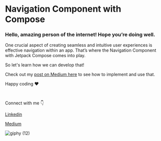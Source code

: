 # Navigation Component with Compose

### Hello, amazing person of the internet! Hope you’re doing well.

One crucial aspect of creating seamless and intuitive user experiences is effective navigation within an app. That’s where the Navigation Component with Jetpack Compose comes into play.

So let's learn how we can develop that! 

Check out my [post on Medium here](https://medium.com/@MariaLuiza-CS/navigation-with-compose-d23f9f54a9a7) to see how to implement and use that.

Happy coding ❤

<br>

Connect with me 👇

[Linkedin](https://www.linkedin.com/in/marialuiza-cs/)

[Medium](https://medium.com/@MariaLuiza-CS)

![giphy (12)](https://github.com/MariaLuiza-CS/NavigationComponent/assets/62726677/023e2b8d-dcff-43ca-a572-317565f40749)
